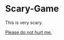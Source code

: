 # Scary-Game

This is very scary.

[Please do not hurt me.](https://da.wikipedia.org/wiki/Scary_Movie)
